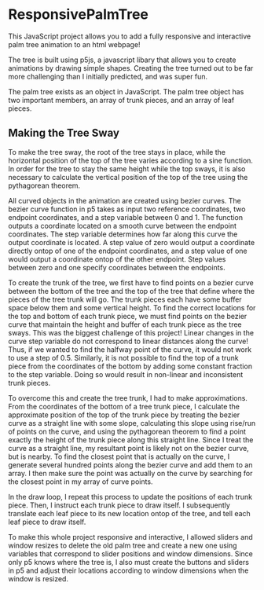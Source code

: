 # ResponsivePalmTree
This JavaScript project allows you to add a fully responsive and interactive palm tree animation to an html webpage! 

The tree is built using p5js, a javascript libary that allows you to create animations by drawing simple shapes. Creating the tree turned out to be far more
challenging than I initially predicted, and was super fun. 

The palm tree exists as an object in JavaScript. The palm tree object has two important members, an array of trunk pieces, and an array of leaf pieces.

## Making the Tree Sway
To make the tree sway, the root of the tree stays in place, while the horizontal position of the top of the tree varies according to a sine function. In order for the tree to stay the same height while the top sways, it is also necessary to calculate the vertical position of the top of the tree using the pythagorean theorem. 

All curved objects in the animation are created using bezier curves. The bezier curve function in p5 takes as input two reference coordinates, two endpoint coordinates, and a step variable between 0 and 1. The function outputs a coordinate located on a smooth curve between the endpoint coordinates. The step variable determines how far along this curve the output coordinate is located. A step value of zero would output a coordinate directly ontop of one of the endpoint coordinates, and a step value of one would output a coordinate ontop of the other endpoint. Step values between zero and one specify coordinates between the endpoints. 

To create the trunk of the tree, we first have to find points on a bezier curve between the bottom of the tree and the top of the tree that define where the pieces of the tree trunk will go. The trunk pieces each have some buffer space below them and some vertical height. To find the correct locations for the top and bottom of each trunk piece, we must find points on the bezier curve that maintain the height and buffer of each trunk piece as the tree sways. This was the biggest challenge of this project! Linear changes in the curve step variable do not correspond to linear distances along the curve! Thus, if we wanted to find the halfway point of the curve, it would not work to use a step of 0.5. Similarly, it is not possible to find the top of a trunk piece from the coordinates of the bottom by adding some constant fraction to the step variable. Doing so would result in non-linear and inconsistent trunk pieces. 

To overcome this and create the tree trunk, I had to make approximations. From the coordinates of the bottom of a tree trunk piece, I calculate the approximate position of the top of the trunk piece by treating the bezier curve as a straight line with some slope, calculating this slope using rise/run of points on the curve, and using the pythagorean theorem to find a point exactly the height of the trunk piece along this straight line. Since I treat the curve as a straight line, my resultant point is likely not on the bezier curve, but is nearby. To find the closest point that is actually on the curve, I generate several hundred points along the bezier curve and add them to an array. I then make sure the point was actually on the curve by searching for the closest point in my array of curve points. 

In the draw loop, I repeat this process to update the positions of each trunk piece. Then, I instruct each trunk piece to draw itself. I subsequently translate each leaf piece to its new location ontop of the tree, and tell each leaf piece to draw itself. 

To make this whole project responsive and interactive, I allowed sliders and window resizes to delete the old palm tree and create a new one using variables that correspond to slider positions and window dimensions. Since only p5 knows where the tree is, I also must create the buttons and sliders in p5 and adjust their locations according to window dimensions when the window is resized. 
